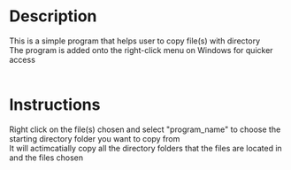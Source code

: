 # Description

This is a simple program that helps user to copy file(s) with directory<br/>
The program is added onto the right-click menu on Windows for quicker access
<br/><br/>

# Instructions

Right click on the file(s) chosen and select "program_name" to choose the starting directory folder you want to copy from<br/>
It will actimcatially copy all the directory folders that the files are located in and the files chosen

